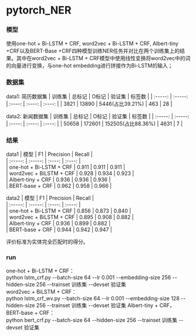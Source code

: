 # pytorch_NER
### 模型
使用one-hot + Bi-LSTM + CRF, word2vec + Bi-LSTM + CRF, Albert-tiny +CRF以及BERT-Base +CRF四种模型训练NER任务并对比在两个训练集上的结果。其中在word2vec + Bi-LSTM + CRF模型中使用线性变换将word2vec中的词的向量进行变换，与one-hot embedding进行拼接作为Bi-LSTM的输入；
### 数据集
data1: 简历数据集
| 训练集 | 总标记 | O标记 | 验证集 | 标签数 |
| :-----: | :-----: | :----: | :----: | :----: |
| 3821 | 13890 | 5446(占比39.21%) | 463 | 28 |

data2: 新闻数据集
| 训练集 | 总标记 | O标记 | 验证集 | 标签数 |
| :-----: | :-----: | :----: | :----: | :----: |
| 50658 | 172601 | 152505(占比88.36%) | 4631 | 7 | 
### 结果
data1
| 模型 | F1 | Precision | Recall |  
| :-----: | :-----: | :----: | :----: |  
| one-hot + Bi-LSTM + CRF | 0.911 | 0.911 | 0.911 |  
| word2vec + BiLSTM + CRF | 0.928 | 0.934 | 0.923 |  
| Albert-tiny + CRF | 0.936 | 0.936 | 0.936 |  
| BERT-base + CRF | 0.962 | 0.958 | 0.966 |  

data2
| 模型 | F1 | Precision | Recall |  
| :-----: | :-----: | :----: | :----: |  
| one-hot + Bi-LSTM + CRF | 0.856 | 0.873 | 0.840 |  
| word2vec + BiLSTM + CRF | 0.895 | 0.908 | 0.882 |  
| Albert-tiny + CRF | 0.936 | 0.899 | 0.882 |  
| BERT-base + CRF | 0.944 | 0.942 | 0.947 |  

评价标准为实体完全匹配时的得分。  

### run
one-hot + Bi-LSTM + CRF：  
python lstm_crf.py --batch-size 64  --lr 0.001 --embedding-size 256 --hidden-size 256  --trainset 训练集 --devset 验证集  
word2vec + BiLSTM + CRF：  
python lstm_crf_wv.py --batch-size 64  --lr 0.001 --embedding-size 128 --hidden-size 256  --trainset 训练集 --devset 验证集
Albert-tiny + CRF， BERT-base + CRF：  
python bert_crf.py --batch-size 64 --hidden-size 256  --trainset 训练集 --devset 验证集





